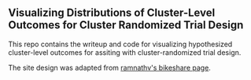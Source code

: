 ## Visualizing Distributions of Cluster-Level Outcomes for Cluster Randomized Trial Design 

This repo contains the writeup and code for visualizing hypothesized cluster-level outcomes for assiting with cluster-randomized trial design.

The site design was adapted from [ramnathv's bikeshare page](http://ramnathv.github.io/bikeshare).

